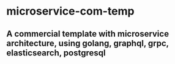 # microservice-com-temp
## A commercial template with microservice architecture, using golang, graphql, grpc, elasticsearch, postgresql

